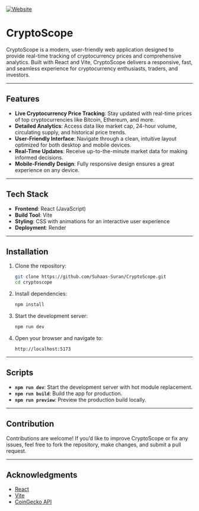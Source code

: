[![Website](https://img.shields.io/website?url=https%3A%2F%2Fcryptoscope.onrender.com)](https://cryptoscope.onrender.com)

# CryptoScope

CryptoScope is a modern, user-friendly web application designed to provide real-time tracking of cryptocurrency prices and comprehensive analytics. Built with React and Vite, CryptoScope delivers a responsive, fast, and seamless experience for cryptocurrency enthusiasts, traders, and investors.

---

## Features

- **Live Cryptocurrency Price Tracking**: Stay updated with real-time prices of top cryptocurrencies like Bitcoin, Ethereum, and more.
- **Detailed Analytics**: Access data like market cap, 24-hour volume, circulating supply, and historical price trends.
- **User-Friendly Interface**: Navigate through a clean, intuitive layout optimized for both desktop and mobile devices.
- **Real-Time Updates**: Receive up-to-the-minute market data for making informed decisions.
- **Mobile-Friendly Design**: Fully responsive design ensures a great experience on any device.

---

## Tech Stack

- **Frontend**: React (JavaScript)
- **Build Tool**: Vite
- **Styling**: CSS with animations for an interactive user experience
- **Deployment**: Render

---

## Installation

1. Clone the repository:
   ```bash
   git clone https://github.com/Suhaas-Suran/CryptoScope.git
   cd cryptoscope
   ```

2. Install dependencies:
   ```bash
   npm install
   ```

3. Start the development server:
   ```bash
   npm run dev
   ```

4. Open your browser and navigate to:
   ```
   http://localhost:5173
   ```

---

## Scripts

- **`npm run dev`**: Start the development server with hot module replacement.
- **`npm run build`**: Build the app for production.
- **`npm run preview`**: Preview the production build locally.

---

## Contribution

Contributions are welcome! If you’d like to improve CryptoScope or fix any issues, feel free to fork the repository, make changes, and submit a pull request.

---

## Acknowledgments

- [React](https://reactjs.org/)
- [Vite](https://vitejs.dev/)
- [CoinGecko API](https://www.coingecko.com/)
